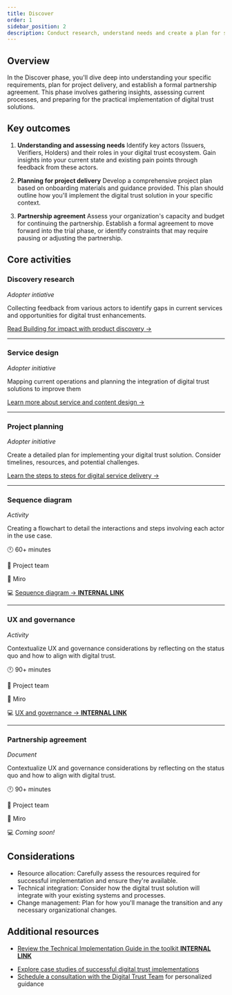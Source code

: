 ```yaml
---
title: Discover
order: 1
sidebar_position: 2
description: Conduct research, understand needs and create a plan for successful implementation.
---
```


## Overview
  
In the Discover phase, you'll dive deep into understanding your specific requirements, plan for project delivery, and establish a formal partnership agreement. This phase involves gathering insights, assessing current processes, and preparing for the practical implementation of digital trust solutions.

## Key outcomes

1.  **Understanding and assessing needs**
Identify key actors (Issuers, Verifiers, Holders) and their roles in your digital trust ecosystem. Gain insights into your current state and existing pain points through feedback from these actors.

2.  **Planning for project delivery**
Develop a comprehensive project plan based on onboarding materials and guidance provided. This plan should outline how you'll implement the digital trust solution in your specific context.

3.  **Partnership agreement**
Assess your organization's capacity and budget for continuing the partnership. Establish a formal agreement to move forward into the trial phase, or identify constraints that may require pausing or adjusting the partnership.

## Core activities

### Discovery research
_Adopter intiative_

Collecting feedback from various actors to identify gaps in current services and opportunities for digital trust enhancements.

[Read Building for impact with product discovery →](https://digital.gov.bc.ca/2024/06/26/product-discovery/)

---

### Service design
_Adopter initiative_

Mapping current operations and planning the integration of digital trust solutions to improve them

[Learn more about service and content design →](https://www2.gov.bc.ca/gov/content/governments/services-for-government/service-experience-digital-delivery/service-content-design)

---

### Project planning
_Adopter initiative_

Create a detailed plan for implementing your digital trust solution. Consider timelines, resources, and potential challenges.

[Learn the steps to steps for digital service delivery →](https://digital.gov.bc.ca/topics/service-delivery/)

---

### Sequence diagram
_Activity_

Creating a flowchart to detail the interactions and steps involving each actor in the use case.

🕛  60+ minutes

🙌 Project team

🔨 Miro

💻 [Sequence diagram → **INTERNAL LINK**](..) 

---

### UX and governance
_Activity_
 
Contextualize UX and governance considerations by reflecting on the status quo and how to align with digital trust.

🕛  90+ minutes

🙌 Project team

🔨 Miro

💻 [UX and governance → **INTERNAL LINK**](..) 

---

### Partnership agreement
_Document_

Contextualize UX and governance considerations by reflecting on the status quo and how to align with digital trust.

🕛  90+ minutes

🙌 Project team

🔨 Miro

💻 _Coming soon!_


## Considerations

-   Resource allocation: Carefully assess the resources required for successful implementation and ensure they're available.
-   Technical integration: Consider how the digital trust solution will integrate with your existing systems and processes.
-   Change management: Plan for how you\'ll manage the transition and any necessary organizational changes.

## Additional resources

-   [Review the Technical Implementation Guide in the toolkit **INTERNAL LINK**](...) 
<!--- The above is supposed to link to the Technology page --->
-   [Explore case studies of successful digital trust implementations](https://digital.gov.bc.ca/digital-trust/home/)
-   [Schedule a consultation with the Digital Trust Team](mailto:DITRUST@gov.bc.ca) for personalized guidance
